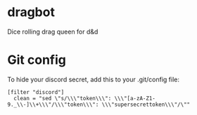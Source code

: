 # dragbot
Dice rolling drag queen for d&amp;d

# Git config
To hide your discord secret, add this to your .git/config file:
```
[filter "discord"]
  clean = "sed \"s/\\\"token\\\": \\\"[a-zA-Z1-9._\\-]\\+\\\"/\\\"token\\\": \\\"supersecrettoken\\\"/\""
```
